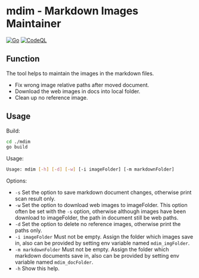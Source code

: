 # mdim - Markdown Images Maintainer

[![Go](https://github.com/bunnier/mdim/actions/workflows/go.yml/badge.svg)](https://github.com/bunnier/mdim/actions/workflows/go.yml)
[![CodeQL](https://github.com/bunnier/mdim/actions/workflows/codeql-analysis.yml/badge.svg)](https://github.com/bunnier/mdim/actions/workflows/codeql-analysis.yml)

## Function

The tool helps to maintain the images in the markdown files.

- Fix wrong image relative paths after moved document.
- Download the web images in docs into local folder.
- Clean up no reference image.

## Usage

Build:

```bash
cd ./mdim
go build
```

Usage:

```bash
Usage: mdim [-h] [-d] [-w] [-i imageFolder] [-m markdownFolder] 
```

Options:

- `-s` Set the option to save markdown document changes, otherwise print scan result only.
- `-w` Set the option to download web images to imageFolder. This option often be set with the `-s` option, otherwise although images have been download to imageFolder, the path in document still be web paths.
- `-d` Set the option to delete no reference images, otherwise print the paths only.
- `-i imageFolder` Must not be empty. Assign the folder which images save in, also can be provided by setting env variable named `mdim_imgFolder`.
- `-m markdownFolder` Must not be empty. Assign the folder which markdown documents save in, also can be provided by setting env variable named `mdim_docFolder`.
- `-h` Show this help.
